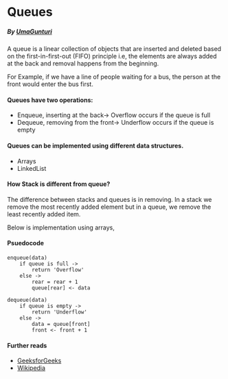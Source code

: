 # Queues
##### By [UmaGunturi](https://github.com/UmaGunturi)

A queue is a linear collection of objects that are inserted and deleted based on the first-in-first-out (FIFO) principle i.e, the elements are always added at the back and removal happens from the beginning.

For Example, if we have a line of people waiting for a bus, the person at the front would enter the bus first.

#### Queues have two operations:
 - Enqueue, inserting at the back-> Overflow occurs if the queue is full
 - Dequeue, removing from the front-> Underflow occurs if the queue is empty
 
#### Queues can be implemented using different data structures.
 - Arrays
 - LinkedList
 
#### How Stack is different from queue?
The difference between stacks and queues is in removing. In a stack we remove the most recently added element but in a queue, we remove the least recently added item.

Below is implementation using arrays,
#### Psuedocode 
```
enqueue(data) 
    if queue is full ->   
        return 'Overflow'
    else ->
        rear = rear + 1
        queue[rear] <- data

dequeue(data)
    if queue is empty ->
        return 'Underflow'
    else ->
        data = queue[front]
        front <- front + 1
```

#### Further reads
- [GeeksforGeeks](https://www.geeksforgeeks.org/queue-data-structure/)
- [Wikipedia](https://en.wikipedia.org/wiki/Queue_(abstract_data_type))

